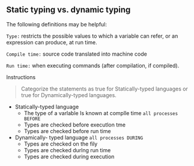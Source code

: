 ## Static typing vs. dynamic typing

The following definitions may be helpful:

`Type:` restricts the possible values to which a variable can refer, or an expression can produce, at run time.

`Compile time:` source code translated into machine code

`Run time:` when executing commands (after compilation, if compiled).

Instructions
> Categorize the statements as true for Statically-typed languages or true for Dynamically-typed languages.

- Statically-typed language
  - The type of a varlable Is known at complle time `all processes BEFORE`
  - Types are checked before executlon tme
  - Types are checked before run time
- Dynamically- typed language `all processes DURING`
  - Types are checked on the fily
  - Types are checked durlng run time
  - Types are checked during execution
